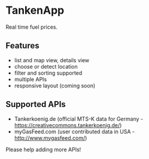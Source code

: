 # TankenApp

Real time fuel prices.

## Features

* list and map view, details view
* choose or detect location
* filter and sorting supported
* multiple APIs
* responsive layout (coming soon)

## Supported APIs

* Tankerkoenig.de (official MTS-K data for Germany - https://creativecommons.tankerkoenig.de/)
* myGasFeed.com (user contributed data in USA - http://www.mygasfeed.com/)

Please help adding more APIs!
